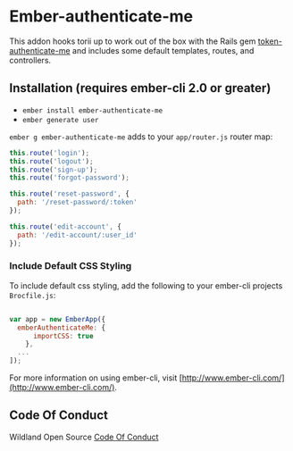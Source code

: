 # Ember-authenticate-me

This addon hooks torii up to work out of the box with the Rails gem [token-authenticate-me](https://github.com/inigo-llc/token_authenticate_me) and includes some default templates, routes, and controllers.

## Installation (requires ember-cli 2.0 or greater)

* `ember install ember-authenticate-me`
* `ember generate user`

`ember g ember-authenticate-me` adds to your `app/router.js` router map:
```js
this.route('login');
this.route('logout');
this.route('sign-up');
this.route('forgot-password');

this.route('reset-password', {
  path: '/reset-password/:token'
});

this.route('edit-account', {
  path: '/edit-account/:user_id'
});
```

### Include Default CSS Styling

To include default css styling, add the following to your ember-cli projects `Brocfile.js`:
```js

var app = new EmberApp({
  emberAuthenticateMe: {
      importCSS: true
    },
  ...
]);
```

For more information on using ember-cli, visit [http://www.ember-cli.com/](http://www.ember-cli.com/).

## Code Of Conduct
Wildland Open Source [Code Of Conduct](https://github.com/wildland/code-of-conduct)
